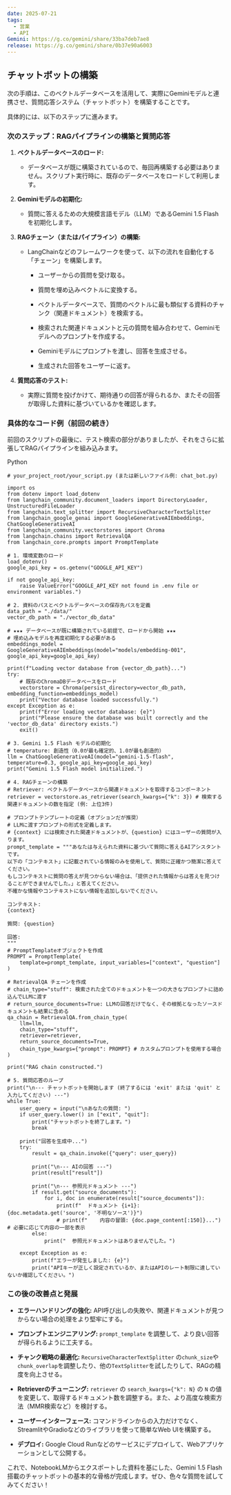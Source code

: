 ```yaml
---
date: 2025-07-21
tags:
  - 営業
  - API
Gemini: https://g.co/gemini/share/33ba7deb7ae8
release: https://g.co/gemini/share/0b37e90a6003
---
```

## チャットボットの構築

次の手順は、このベクトルデータベースを活用して、実際にGeminiモデルと連携させ、質問応答システム（チャットボット）を構築することです。

具体的には、以下のステップに進みます。

### 次のステップ：RAGパイプラインの構築と質問応答

1. **ベクトルデータベースのロード:**
    
    - データベースが既に構築されているので、毎回再構築する必要はありません。スクリプト実行時に、既存のデータベースをロードして利用します。
        
2. **Geminiモデルの初期化:**
    
    - 質問に答えるための大規模言語モデル（LLM）であるGemini 1.5 Flashを初期化します。
        
3. **RAGチェーン（またはパイプライン）の構築:**
    
    - LangChainなどのフレームワークを使って、以下の流れを自動化する「チェーン」を構築します。
        
        - ユーザーからの質問を受け取る。
            
        - 質問を埋め込みベクトルに変換する。
            
        - ベクトルデータベースで、質問のベクトルに最も類似する資料のチャンク（関連ドキュメント）を検索する。
            
        - 検索された関連ドキュメントと元の質問を組み合わせて、Geminiモデルへのプロンプトを作成する。
            
        - Geminiモデルにプロンプトを渡し、回答を生成させる。
            
        - 生成された回答をユーザーに返す。
            
4. **質問応答のテスト:**
    
    - 実際に質問を投げかけて、期待通りの回答が得られるか、またその回答が取得した資料に基づいているかを確認します。
        

### 具体的なコード例（前回の続き）

前回のスクリプトの最後に、テスト検索の部分がありましたが、それをさらに拡張してRAGパイプラインを組み込みます。

Python

```
# your_project_root/your_script.py (または新しいファイル例: chat_bot.py)

import os
from dotenv import load_dotenv
from langchain_community.document_loaders import DirectoryLoader, UnstructuredFileLoader
from langchain.text_splitter import RecursiveCharacterTextSplitter
from langchain_google_genai import GoogleGenerativeAIEmbeddings, ChatGoogleGenerativeAI
from langchain_community.vectorstores import Chroma
from langchain.chains import RetrievalQA
from langchain_core.prompts import PromptTemplate

# 1. 環境変数のロード
load_dotenv()
google_api_key = os.getenv("GOOGLE_API_KEY")

if not google_api_key:
    raise ValueError("GOOGLE_API_KEY not found in .env file or environment variables.")

# 2. 資料のパスとベクトルデータベースの保存先パスを定義
data_path = "./data/"
vector_db_path = "./vector_db_data"

# ★★★ データベースが既に構築されている前提で、ロードから開始 ★★★
# 埋め込みモデルを再度初期化する必要がある
embeddings_model = GoogleGenerativeAIEmbeddings(model="models/embedding-001", google_api_key=google_api_key)

print(f"Loading vector database from {vector_db_path}...")
try:
    # 既存のChromaDBデータベースをロード
    vectorstore = Chroma(persist_directory=vector_db_path, embedding_function=embeddings_model)
    print("Vector database loaded successfully.")
except Exception as e:
    print(f"Error loading vector database: {e}")
    print("Please ensure the database was built correctly and the 'vector_db_data' directory exists.")
    exit()

# 3. Gemini 1.5 Flash モデルの初期化
# temperature: 創造性（0.0が最も確定的、1.0が最も創造的）
llm = ChatGoogleGenerativeAI(model="gemini-1.5-flash", temperature=0.3, google_api_key=google_api_key)
print("Gemini 1.5 Flash model initialized.")

# 4. RAGチェーンの構築
# Retriever: ベクトルデータベースから関連ドキュメントを取得するコンポーネント
retriever = vectorstore.as_retriever(search_kwargs={"k": 3}) # 検索する関連ドキュメントの数を指定 (例: 上位3件)

# プロンプトテンプレートの定義（オプションだが推奨）
# LLMに渡すプロンプトの形式を定義します。
# {context} には検索された関連ドキュメントが、{question} にはユーザーの質問が入ります。
prompt_template = """あなたは与えられた資料に基づいて質問に答えるAIアシスタントです。
以下の「コンテキスト」に記載されている情報のみを使用して、質問に正確かつ簡潔に答えてください。
もしコンテキストに質問の答えが見つからない場合は、「提供された情報からは答えを見つけることができませんでした。」と答えてください。
不確かな情報やコンテキストにない情報を追加しないでください。

コンテキスト:
{context}

質問: {question}

回答:
"""
# PromptTemplateオブジェクトを作成
PROMPT = PromptTemplate(
    template=prompt_template, input_variables=["context", "question"]
)

# RetrievalQA チェーンを作成
# chain_type="stuff": 検索された全てのドキュメントを一つの大きなプロンプトに詰め込んでLLMに渡す
# return_source_documents=True: LLMの回答だけでなく、その根拠となったソースドキュメントも結果に含める
qa_chain = RetrievalQA.from_chain_type(
    llm=llm,
    chain_type="stuff",
    retriever=retriever,
    return_source_documents=True,
    chain_type_kwargs={"prompt": PROMPT} # カスタムプロンプトを使用する場合
)

print("RAG chain constructed.")

# 5. 質問応答のループ
print("\n--- チャットボットを開始します (終了するには 'exit' または 'quit' と入力してください) ---")
while True:
    user_query = input("\nあなたの質問: ")
    if user_query.lower() in ["exit", "quit"]:
        print("チャットボットを終了します。")
        break

    print("回答を生成中...")
    try:
        result = qa_chain.invoke({"query": user_query})

        print("\n--- AIの回答 ---")
        print(result["result"])

        print("\n--- 参照元ドキュメント ---")
        if result.get("source_documents"):
            for i, doc in enumerate(result["source_documents"]):
                print(f"  ドキュメント {i+1}: {doc.metadata.get('source', '不明なソース')}")
                # print(f"    内容の冒頭: {doc.page_content[:150]}...") # 必要に応じて内容の一部を表示
        else:
            print("  参照元ドキュメントはありませんでした。")

    except Exception as e:
        print(f"エラーが発生しました: {e}")
        print("APIキーが正しく設定されているか、またはAPIのレート制限に達していないか確認してください。")

```

### この後の改善点と発展

- **エラーハンドリングの強化:** API呼び出しの失敗や、関連ドキュメントが見つからない場合の処理をより堅牢にする。
    
- **プロンプトエンジニアリング:** `prompt_template` を調整して、より良い回答が得られるように工夫する。
    
- **チャンク戦略の最適化:** `RecursiveCharacterTextSplitter` の`chunk_size`や`chunk_overlap`を調整したり、他の`TextSplitter`を試したりして、RAGの精度を向上させる。
    
- **Retrieverのチューニング:** `retriever` の `search_kwargs={"k": N}` の `N` の値を変更して、取得するドキュメント数を調整する。また、より高度な検索方法（MMR検索など）を検討する。
    
- **ユーザーインターフェース:** コマンドラインからの入力だけでなく、StreamlitやGradioなどのライブラリを使って簡単なWeb UIを構築する。
    
- **デプロイ:** Google Cloud Runなどのサービスにデプロイして、Webアプリケーションとして公開する。
    

これで、NotebookLMからエクスポートした資料を基にした、Gemini 1.5 Flash搭載のチャットボットの基本的な骨格が完成します。ぜひ、色々な質問を試してみてください！